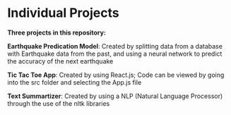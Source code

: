 # Individual Projects
 
**Three projects in this repository:**

**Earthquake Predication Model**: Created by splitting data from a database with Earthquake data from the past, and using a neural network to predict the accuracy of the next earthquake

**Tic Tac Toe App**: Created by using React.js; Code can be viewed by going into the src folder and selecting the App.js file

**Text Summartizer**: Created by using a NLP (Natural Language Processor) through the use of the nltk libraries
